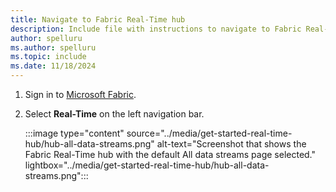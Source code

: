 ```yaml
---
title: Navigate to Fabric Real-Time hub
description: Include file with instructions to navigate to Fabric Real-Time hub.
author: spelluru
ms.author: spelluru
ms.topic: include
ms.date: 11/18/2024
---
```


1. Sign in to [Microsoft Fabric](https://fabric.microsoft.com/). 
1. Select **Real-Time** on the left navigation bar.

    :::image type="content" source="../media/get-started-real-time-hub/hub-all-data-streams.png" alt-text="Screenshot that shows the Fabric Real-Time hub with the default All data streams page selected." lightbox="../media/get-started-real-time-hub/hub-all-data-streams.png":::
